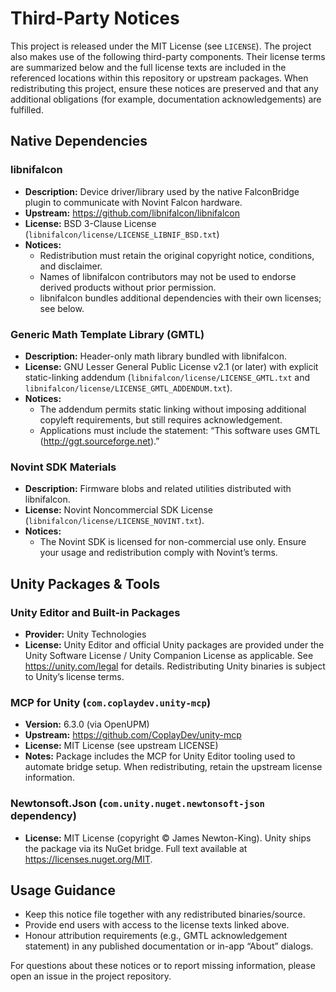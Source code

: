 # Third-Party Notices

This project is released under the MIT License (see `LICENSE`). The project also makes
use of the following third-party components. Their license terms are summarized
below and the full license texts are included in the referenced locations within
this repository or upstream packages. When redistributing this project, ensure
these notices are preserved and that any additional obligations (for example,
documentation acknowledgements) are fulfilled.

## Native Dependencies

### libnifalcon
- **Description:** Device driver/library used by the native FalconBridge plugin to
  communicate with Novint Falcon hardware.
- **Upstream:** https://github.com/libnifalcon/libnifalcon
- **License:** BSD 3-Clause License (`libnifalcon/license/LICENSE_LIBNIF_BSD.txt`)
- **Notices:**
  - Redistribution must retain the original copyright notice, conditions, and
    disclaimer.
  - Names of libnifalcon contributors may not be used to endorse derived products
    without prior permission.
  - libnifalcon bundles additional dependencies with their own licenses; see below.

### Generic Math Template Library (GMTL)
- **Description:** Header-only math library bundled with libnifalcon.
- **License:** GNU Lesser General Public License v2.1 (or later) with explicit
  static-linking addendum (`libnifalcon/license/LICENSE_GMTL.txt` and
  `libnifalcon/license/LICENSE_GMTL_ADDENDUM.txt`).
- **Notices:**
  - The addendum permits static linking without imposing additional copyleft
    requirements, but still requires acknowledgement.
  - Applications must include the statement: “This software uses GMTL
    (http://ggt.sourceforge.net).”

### Novint SDK Materials
- **Description:** Firmware blobs and related utilities distributed with libnifalcon.
- **License:** Novint Noncommercial SDK License (`libnifalcon/license/LICENSE_NOVINT.txt`).
- **Notices:**
  - The Novint SDK is licensed for non-commercial use only. Ensure your usage and
    redistribution comply with Novint’s terms.

## Unity Packages & Tools

### Unity Editor and Built-in Packages
- **Provider:** Unity Technologies
- **License:** Unity Editor and official Unity packages are provided under the
  Unity Software License / Unity Companion License as applicable. See
  https://unity.com/legal for details. Redistributing Unity binaries is subject to
  Unity’s license terms.

### MCP for Unity (`com.coplaydev.unity-mcp`)
- **Version:** 6.3.0 (via OpenUPM)
- **Upstream:** https://github.com/CoplayDev/unity-mcp
- **License:** MIT License (see upstream LICENSE)
- **Notes:** Package includes the MCP for Unity Editor tooling used to automate
  bridge setup. When redistributing, retain the upstream license information.

### Newtonsoft.Json (`com.unity.nuget.newtonsoft-json` dependency)
- **License:** MIT License (copyright © James Newton-King). Unity ships the
  package via its NuGet bridge. Full text available at
  https://licenses.nuget.org/MIT.

## Usage Guidance

- Keep this notice file together with any redistributed binaries/source.
- Provide end users with access to the license texts linked above.
- Honour attribution requirements (e.g., GMTL acknowledgement statement) in any
  published documentation or in-app “About” dialogs.

For questions about these notices or to report missing information, please open
an issue in the project repository.
